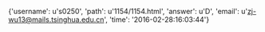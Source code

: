 {'username': u's0250', 'path': u'1154/1154.html', 'answer': u'D', 'email': u'zj-wu13@mails.tsinghua.edu.cn', 'time': '2016-02-28:16:03:44'}